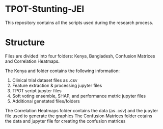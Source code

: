 # TPOT-Stunting-JEI
This repository contains all the scripts used during the research process.

# Structure
Files are divided into four folders: Kenya, Bangladesh, Confusion Matrices and Correlation Heatmaps.

The Kenya and folder contains the following information:
1. Clinical trial dataset files as .csv
2. Feature extraction & processing jupyter files
3. TPOT script jupyter files
4. Soft voting ensemble, SHAP, and performance metric jupyter files
5. Additional genetated files/folders

The Correlation Heatmaps folder contains the data (as .csv) and the jupyter file used to generate the graphics
The Confusion Matrices folder cotains the data and jupyter file for creating the confusion matrices
